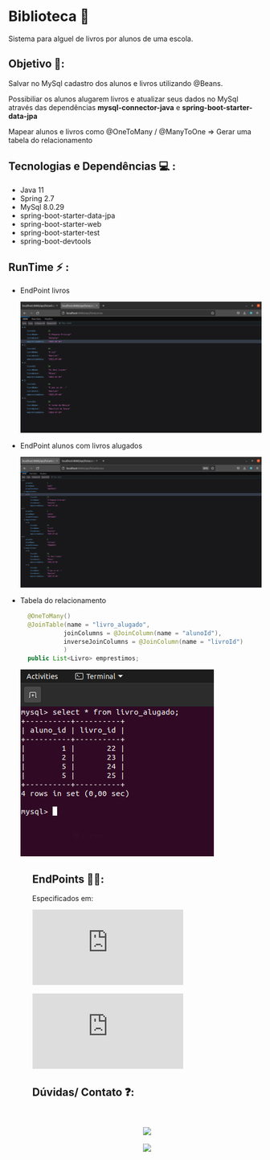 # Biblioteca :book:

<p> Sistema para alguel de livros por alunos de uma escola. </p>

## 

## Objetivo 🎯:

  <p> Salvar no MySql cadastro dos alunos e livros utilizando @Beans.</p>
  <p> Possibiliar os alunos alugarem livros e atualizar seus dados no MySql através das dependências <b style="text-weight: bold"> mysql-connector-java</b> e <b style="text-weight: bold">spring-boot-starter-data-jpa</b> </p>
  <p> Mapear alunos e livros como @OneToMany / @ManyToOne => Gerar uma tabela do relacionamento</p>
  
##

## Tecnologias e Dependências 💻 :

<ul>
  <li>Java 11</li>
  <li>Spring 2.7</li>
  <li>MySql 8.0.29</li>
  <li>spring-boot-starter-data-jpa</li>
  <li>spring-boot-starter-web</li>
  <li>spring-boot-starter-test</li>
  <li>spring-boot-devtools</li>
  
</ul>

## RunTime :zap: :

<ul>
  <li> EndPoint livros
  
  ![EndPoint livros](https://github.com/puds09/biblioteca-spring-java/blob/main/git-images/listaLivros.png)
  
  </li>
  <li> EndPoint alunos com livros alugados
  
  ![EndPoint alunos](https://github.com/puds09/biblioteca-spring-java/blob/main/git-images/listaAlunos_aluguel.png)

  </li>
  <li> Tabela do relacionamento
  
  ~~~Java
	@OneToMany()
	@JoinTable(name = "livro_alugado",
              joinColumns = @JoinColumn(name = "alunoId"),
              inverseJoinColumns = @JoinColumn(name = "livroId")
              )
	public List<Livro> emprestimos;
  ~~~
  
  ![JoinTable](https://github.com/puds09/biblioteca-spring-java/blob/main/git-images/livro_alugado.png)

  </li>

<ul>

##

## EndPoints 👨‍💻:

<p> Especificados em: 

![AlunoController](https://github.com/puds09/biblioteca-spring-java/blob/main/src/main/java/com/puds/biblioteca/controllers/AlunoController.java)

![LivroController](https://github.com/puds09/biblioteca-spring-java/blob/main/src/main/java/com/puds/biblioteca/controllers/LivroController.java)

</p>

##

## Dúvidas/ Contato ❓:

<div style="display: inline_block" align="center"><br>
  
  <a href="https://www.linkedin.com/in/pedro-ribeiro-b522671b1/" target="_blank"><img src="https://img.shields.io/badge/-LinkedIn-%230077B5?style=for-the-badge&logo=linkedin&logoColor=white" target="_blank"></a> 
  
  <a href = "mailto:ph.pedro09@gmail.com"><img src="https://img.shields.io/badge/-Gmail-%23333?style=for-the-badge&logo=gmail&logoColor=white" target="_blank"></a>

</div>


